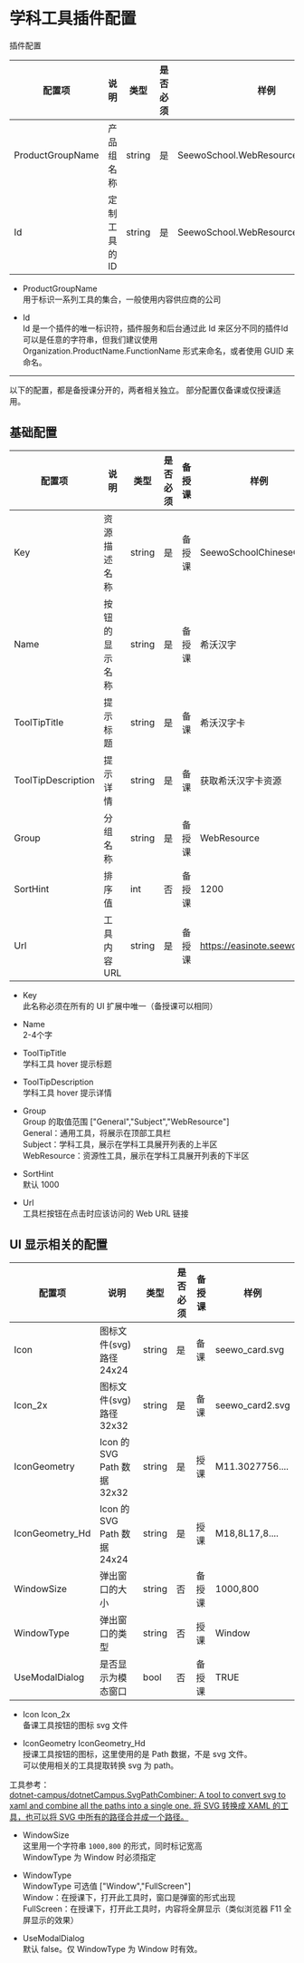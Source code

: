 # 学科工具插件配置

插件配置

| 配置项           | 说明         | 类型   | 是否必须 | 样例                                |
|------------------|------------|--------|---------|-------------------------------------|
| ProductGroupName | 产品组名称   | string | 是       | SeewoSchool.WebResource             |
| Id               | 定制工具的ID | string | 是       | SeewoSchool.WebResource.ChineseCard |

* ProductGroupName  
用于标识一系列工具的集合，一般使用内容供应商的公司  

* Id  
Id 是一个插件的唯一标识符，插件服务和后台通过此 Id 来区分不同的插件Id 可以是任意的字符串，但我们建议使用 Organization.ProductName.FunctionName 形式来命名，或者使用 GUID 来命名。

---

以下的配置，都是备授课分开的，两者相关独立。
部分配置仅备课或仅授课适用。

## 基础配置

| 配置项             | 说明           | 类型   | 是否必须 | 备授课 | 样例                       |
|--------------------|--------------|--------|---------|------|----------------------------|
| Key                | 资源描述名称   | string | 是       | 备授课 | SeewoSchoolChineseCard     |
| Name               | 按钮的显示名称 | string | 是       | 备授课 | 希沃汉字                   |
| ToolTipTitle       | 提示标题       | string | 是       | 备课   | 希沃汉字卡                 |
| ToolTipDescription | 提示详情       | string | 是       | 备课   | 获取希沃汉字卡资源         |
| Group              | 分组名称       | string | 是       | 备授课 | WebResource                |
| SortHint           | 排序值         | int    | 否       | 备授课 | 1200                       |
| Url                | 工具内容 URL   | string | 是       | 备授课 | https://easinote.seewo.com |

* Key  
此名称必须在所有的 UI 扩展中唯一（备授课可以相同）

* Name  
2-4个字

* ToolTipTitle  
学科工具 hover 提示标题

* ToolTipDescription  
学科工具 hover 提示详情

* Group  
Group 的取值范围 ["General","Subject","WebResource"]  
General：通用工具，将展示在顶部工具栏  
Subject：学科工具，展示在学科工具展开列表的上半区  
WebResource：资源性工具，展示在学科工具展开列表的下半区  

* SortHint  
默认 1000

* Url  
工具栏按钮在点击时应该访问的 Web URL 链接

## UI 显示相关的配置

| 配置项          | 说明                        | 类型   | 是否必须 | 备授课 | 样例            |
|-----------------|---------------------------|--------|---------|------|-----------------|
| Icon            | 图标文件(svg)路径 24x24     | string | 是       | 备课   | seewo_card.svg  |
| Icon_2x         | 图标文件(svg)路径 32x32     | string | 是       | 备课   | seewo_card2.svg |
| IconGeometry    | Icon 的 SVG Path 数据 32x32 | string | 是       | 授课   | M11.3027756.... |
| IconGeometry_Hd | Icon 的 SVG Path 数据 24x24 | string | 是       | 授课   | M18,8L17,8....  |
| WindowSize      | 弹出窗口的大小              | string | 否       | 备授课 | 1000,800        |
| WindowType      | 弹出窗口的类型              | string | 否       | 授课   | Window          |
| UseModalDialog  | 是否显示为模态窗口          | bool   | 否       | 备授课 | TRUE            |

* Icon Icon_2x  
备课工具按钮的图标 svg 文件

* IconGeometry IconGeometry_Hd  
授课工具按钮的图标，这里使用的是 Path 数据，不是 svg 文件。  
可以使用相关的工具提取转换 svg 为 path。  

工具参考：  
[dotnet-campus/dotnetCampus.SvgPathCombiner: A tool to convert svg to xaml and combine all the paths into a single one. 将 SVG 转换成 XAML 的工具，也可以将 SVG 中所有的路径合并成一个路径。](https://github.com/dotnet-campus/dotnetCampus.SvgPathCombiner )

* WindowSize  
这里用一个字符串 `1000,800` 的形式，同时标记宽高  
WindowType 为 Window 时必须指定  

* WindowType  
WindowType 可选值 ["Window","FullScreen"]  
Window：在授课下，打开此工具时，窗口是弹窗的形式出现  
FullScreen：在授课下，打开此工具时，内容将全屏显示（类似浏览器 F11 全屏显示的效果）  

* UseModalDialog  
默认 false。仅 WindowType 为 Window 时有效。
